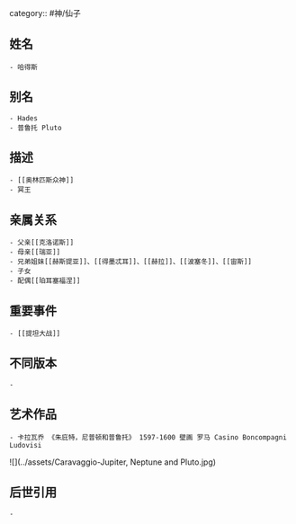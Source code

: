 category:: #神/仙子
## 姓名
	- 哈得斯
## 别名
	- Hades
	- 普鲁托 Pluto
## 描述
	- [[奥林匹斯众神]]
	- 冥王
## 亲属关系
	- 父亲[[克洛诺斯]]
	- 母亲[[瑞亚]]
	- 兄弟姐妹[[赫斯提亚]]、[[得墨忒耳]]、[[赫拉]]、[[波塞冬]]、[[宙斯]]
	- 子女
	- 配偶[[珀耳塞福涅]]
## 重要事件
	- [[提坦大战]]
## 不同版本
	-
## 艺术作品
	- 卡拉瓦乔 《朱庇特，尼普顿和普鲁托》 1597-1600 壁画 罗马 Casino Boncompagni Ludovisi
 ![](../assets/Caravaggio-Jupiter, Neptune and Pluto.jpg)
## 后世引用
	-
